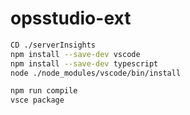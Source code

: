 # opsstudio-ext

```bash
CD ./serverInsights
npm install --save-dev vscode
npm install --save-dev typescript
node ./node_modules/vscode/bin/install

npm run compile
vsce package
```